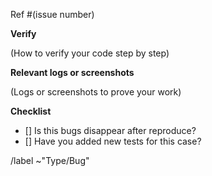 Ref #(issue number)

**Verify**

(How to verify your code step by step)

**Relevant logs or screenshots**

(Logs or screenshots to prove your work)

**Checklist**
* [] Is this bugs disappear after reproduce?
* [] Have you added new tests for this case?

/label ~"Type/Bug"